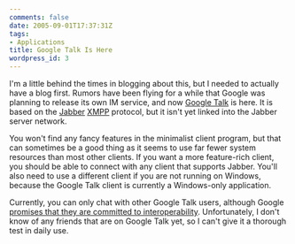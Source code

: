 ```yaml
---
comments: false
date: 2005-09-01T17:37:31Z
tags:
- Applications
title: Google Talk Is Here
wordpress_id: 3
---
```


I'm a little behind the times in blogging about this, but I needed to actually have a blog first. Rumors have been flying for a while that Google was planning to release its own IM service, and now [Google Talk](http://talk.google.com/) is here. It is based on the [Jabber](http://www.jabber.org/) [XMPP](http://www.xmpp.org/) protocol, but it isn't yet linked into the Jabber server network.

You won't find any fancy features in the minimalist client program, but that can sometimes be a good thing as it seems to use far fewer system resources than most other clients. If you want a more feature-rich client, you should be able to connect with any client that supports Jabber. You'll also need to use a different client if you are not running on Windows, because the Google Talk client is currently a Windows-only application.

Currently, you can only chat with other Google Talk users, although Google [promises that they are committed to interoperability](http://www.google.com/talk/about.html#open). Unfortunately, I don't know of any friends that are on Google Talk yet, so I can't give it a thorough test in daily use.
